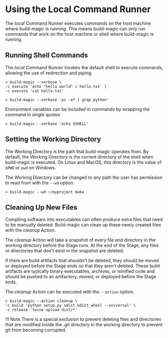 # Using the Local Command Runner

The *local* Command Runner executes commands on the host machine where build-magic is running. This means build-magic can only run commands that work on the host machine or shell where build-magic is running.

## Running Shell Commands

The *local* Command Runner invokes the default shell to execute commands, allowing the use of redirection and piping.

```text
> build-magic --verbose \
-c execute 'echo "hello world" > hello.txt' \
-c execute 'cat hello.txt'
```

```text
> build-magic --verbose 'ps -ef | grep python'
```

Environment variables can be included in commands by wrapping the command in single quotes:

```text
> build-magic --verbose 'echo $SHELL'
```

## Setting the Working Directory

The Working Directory is the path that build-magic operates from. By default, the Working Directory is the current directory of the shell when build-magic is executed. On Linux and MacOS, this directory is the value of `$PWD` or `pwd` on Windows.

The Working Directory can be changed to any path the user has permission to read from with the `--wd` option.

```text
> build-magic --wd ~/myproject make
```

## Cleaning Up New Files

Compiling software into executables can often produce extra files that need to be manually deleted. Build-magic can clean up these newly created files with the *cleanup* Action.

The *cleanup* Action will take a snapshot of every file and directory in the working directory before the Stage runs. At the end of the Stage, any files or directories that don't exist in the snapshot are deleted.

If there are build artifacts that shouldn't be deleted, they should be moved or deployed before the Stage ends so that they aren't deleted. These build artifacts are typically binary executables, archives, or minified code and should be pushed to an artifactory, moved, or deployed before the Stage ends.

The *cleanup* Action can be executed with the `--action` option.

```text
> build-magic --action cleanup \
-c build 'python setup.py sdist bdist_wheel --universal' \
-c release 'twine upload dist/*'
```

!!! Note
    There is a special exclusion to prevent deleting files and directories that are modified inside the .git directory in the working directory to prevent git from becoming corrupted.
